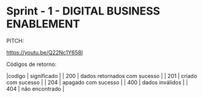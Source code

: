 # Sprint - 1 - DIGITAL BUSINESS ENABLEMENT

PITCH:

https://youtu.be/Q22Nc1Y658I


Códigos de retorno:

|codigo |	significado                  |
|  200  |	dados retornados com sucesso |
|  201  |	criado com sucesso           |
|  204  |	apagado com sucesso          |
|  400  |	dados inválidos              |
|  404  |	não encontrado               |
